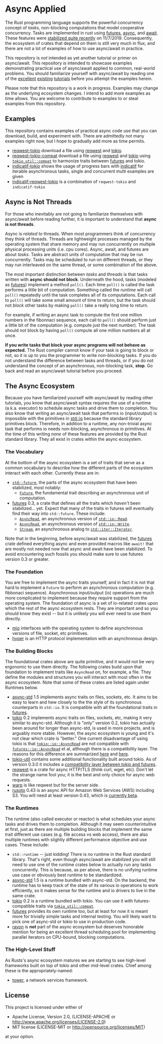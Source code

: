 # Async Applied

The Rust programming language supports the powerful concurrency concept of _tasks_, non-blocking computations that model cooperative concurrency.  Tasks are implemented in rust using [futures](https://doc.rust-lang.org/std/future/trait.Future.html), [async](https://doc.rust-lang.org/std/keyword.async.html), and [await](https://doc.rust-lang.org/std/keyword.await.html).  These features were [stabilized quite recently](https://blog.rust-lang.org/2019/11/07/Async-await-stable.html) on 11/7/2019.  Consequently, the ecosystem of crates that depend on them is still very much in flux, and there are not a lot of examples of how to use async/await in practice.

This repository is _not_ intended as yet another tutorial or primer on async/await.  This repository _is_ intended to showcase examples demonstrating practical use of async/await applied to common, real-world problems.  You should familiarize yourself with async/await by reading one of the [excellent](https://rust-lang.github.io/async-book/01_getting_started/01_chapter.html) [existing](https://book.async.rs/) [tutorials](https://tokio.rs/docs/getting-started/hello-world/) before you attempt the examples herein.

Please note that this repository is a work in progress.  Examples may change as the underlying ecosystem changes.  I intend to add more examples as time allows.  You are welcome to contribute to examples to or steal examples from this repository.

## Examples

This repository contains examples of practical async code use that you can download, build, and experiment with.  There are admittedly not many examples right now, but I hope to gradually add more as time permits.

* [reqwest-tokio](./reqwest-tokio/README.md) download a file using [reqwest](https://github.com/seanmonstar/reqwest) and [tokio](https://tokio.rs).
* [reqwest-tokio-compat](./reqwest-tokio-compat/README.md) download a file using [reqwest](https://github.com/seanmonstar/reqwest) and [tokio](https://tokio.rs) using [`tokio_util::compat`](https://github.com/tokio-rs/tokio/blob/master/tokio-util/src/compat.rs) to harmonize traits between [futures](https://github.com/rust-lang/futures-rs) and tokio.
* [indicatif-tokio](./indicatif-tokio/README.md) shows the usage of progress bars with [indicatif](https://github.com/mitsuhiko/indicatif) for iterable asynchronous tasks, single and concurrent multi examples are given
* [indicatif-reqwest-tokio](./indicatif-reqwest-tokio/README.md) is a combination of `reqwest-tokio` and `indicatif-tokio`

## Async is Not Threads

For those who inevitably are not going to familiarize themselves with async/await before reading further, it is important to understand that **async is not threads**.

Async is _related to_ threads.  When most programmers think of concurrency they think of threads.  Threads are lightweight processes managed by the operating system that share memory and may run concurrently on multiple physical processing units (i.e. cpu cores).  Async, await, and futures are about _tasks_.  Tasks are abstract units of computation that may be run concurrently.  Tasks may be scheduled to run on different threads, or they may run interleaved on the same thread, or some combination of the above.

The most important distinction between _tasks_ and _threads_ is that tasks written with **async should not block**.  Underneath the hood, tasks (modeled as [futures](https://doc.rust-lang.org/std/future/trait.Future.html)) implement a method `poll()`.  Each time `poll()` is called the task performs a little bit of computation.  Something called the _runtime_ will call `poll()` repeatedly until the task completes all of its computations.  Each call to `poll()` will take some small amount of time to return, but the task should not _block_ other tasks by making `poll()` take a really long time to return.

For example, if writing an async task to compute the first one million numbers in the fibonnaci sequence, each call to `poll()` should perform just a little bit of the computation (e.g. compute just the next number).  The task should not block by having `poll()` compute all one million numbers all at once.

**If you write tasks that block your async programs will not behave as expected.**  The Rust compiler cannot know if your task is going to block or not, so it is up to you the programmer to write non-blocking tasks.  If you do not understand the difference between tasks and threads, or if you do not understand the concept of an asynchronous, non-blocking task, **stop**.  Go back and read an async/await tutorial before you proceed.

## The Async Ecosystem

Because you have familiarized yourself with async/await by reading other tutorials, you know that async/await syntax requires the use of a runtime (a.k.a. executor) to schedule async tasks and drive them to completion.  You also know that writing an async/await task that performs io (input/output) is impossible with the primitives in [std::io](https://doc.rust-lang.org/std/io/) because the standard library primitives block.  Therefore, in addition to a runtime, any non-trivial async task that performs io needs non-blocking, asynchronous io primitives.  At the time of this writing _none_ of these features are provided by the Rust standard library.  They all exist in crates within the async ecosystem.

### The Vocabulary

At the bottom of the async ecosystem is a set of traits that serve as a common vocabulary to describe how the different parts of the ecosystem interact with each other.  Currently these are in:

* [`std::future`](https://doc.rust-lang.org/std/future), the parts of the async ecosystem that have been stabilized, most notably:
	- [`Future`](https://doc.rust-lang.org/std/future/trait.Future.html), the fundamental trait describing an asynchronous unit of computation.
* [futures](https://github.com/rust-lang/futures-rs) 0.3, a crate that defines all the traits which _haven't_ been stabilized... yet.  Expect that many of the traits in futures will eventually find their way into `std::future`.  These include:
	- [`AsyncRead`](https://docs.rs/futures/0.3.4/futures/io/trait.AsyncRead.html), an asynchronous version of [`std::io::Read`](https://doc.rust-lang.org/std/io/trait.Read.html).
	- [`AsyncRead`](https://docs.rs/futures/0.3.4/futures/io/trait.AsyncWrite.html), an asynchronous version of [`std::io::Write`](https://doc.rust-lang.org/std/io/trait.Write.html).
	- [`Stream`](https://docs.rs/futures/0.3.4/futures/stream/trait.Stream.html), an asynchronous analog to [`std::iter::Iterator`](https://doc.rust-lang.org/std/iter/trait.Iterator.html).

Note that in the beginning, before async/await was stabilized, the [futures](https://github.com/rust-lang/futures-rs) crate defined everything async and even provided macros like `await!` that are mostly not needed now that async and await have been stabilized.  To avoid encountering such fossils you should make sure to use futures version 0.3 or greater.

### The Foundation

You are free to implement the async traits yourself, and in fact it is not that hard to implement a `Future` to perform an asynchronous computation (e.g. fibbonaci sequence).  Asynchronous input/output (io) operations are much more complicated to implement because they require support from the operating system.  The foundation of async is a set of io-related crates upon which the rest of the async ecosystem rests.  They are important and so you should know they exist -- but it is unlikely you will ever need to use them directly.

* [mio](https://github.com/tokio-rs/mio) interfaces with the operating system to define asynchronous versions of file, socket, etc primitives.
* [hyper](https://github.com/hyperium/hyper) is an HTTP protocol implementation with an asynchronous design.

### The Building Blocks

The foundational crates above are quite primitive, and it would not be very ergonomic to use them directly.  The following crates build upon that foundation to implement traits like `AsyncRead` on, for example, a file.  They define the modules and structures you will interact with most often in the async ecosystem.  Note that some of these crates are listed again under Runtimes below.

* [async-std](https://async.rs) 1.5 implements async traits on files, sockets, etc.  It aims to be easy to learn and hew closely to the the style of its synchronous counterparts in `std::io`.  It is compatible with all the foundational traits in [futures](https://github.com/rust-lang/futures-rs).
* [tokio](https://tokio.rs) 0.2 implements async traits on files, sockets, etc, making it very similar to async-std.  Although it is "only" version 0.2, tokio has actually been around for longer than async-std, is used in more projects, and is arguably more stable.  However, the async ecosystem is young and it's not clear which crate is "better."  One current disadvantage of using tokio is that [`tokio::io::AsyncRead`](https://docs.rs/tokio/0.2.13/tokio/io/trait.AsyncRead.html) are not compatible with [`futures::io::AsyncRead`](https://docs.rs/futures/0.3.4/futures/io/trait.AsyncRead.html) et al, although there is a compatibility layer.  The reasons for this difference are summarized [here](https://www.reddit.com/r/rust/comments/enn3ax/strategies_for_futuresioasyncread_vs/) and [here](https://github.com/rust-lang/futures-rs/pull/1826).
* [tokio-util](https://github.com/tokio-rs/tokio/tree/master/tokio-util) contains some additional functionality built around tokio.  As of version 0.3.0 it includes a [compatibility layer between tokio and futures](https://docs.rs/tokio-util/0.3.0/tokio_util/compat/index.html).
* [reqwest](https://github.com/seanmonstar/reqwest) is a crate for async HTTP/TLS (think curl, wget, etc).  Don't let the strange name fool you; it is the best and only choice for async web requests.
* [warp](https://github.com/seanmonstar/warp) is like reqwest but for the server side.
* [rusoto](https://github.com/rusoto/rusoto) 0.43 is an async API for Amazon Web Services (AWS) including S3.  You will need at least version 0.43, which is [currently beta](https://linuxwit.ch/blog/2020/02/the-future-of-rusoto/).

### The Runtimes

The runtime (also called executor or reactor) is what schedules your async tasks and drives them to completion.  Although it may seem counterintuitive at first, just as there are multiple building blocks that implement the same trait different use cases (e.g. file access vs web access), there are also multiple runtimes with slightly different performance objective and use cases.  These include:

* `std::runtime` -- just kidding!  There is no runtime in the Rust standard library.  That's right, even though async/await are stabilized you will still need to use one of the runtime crates below to actually run any tasks concurrently.  This is because, as per above, there is no unifying runtime use case or obviously best runtime to be standardized.
* [async-std](https://async.rs) 1.5 is a runtime bundled with async-std.  On the backend, the runtime has to keep track of the state of its various io operations to work efficiently, so it makes sense for the runtime and io drivers to live in the same crate. 
* [tokio](https://tokio.rs) 0.2 is a runtime bundled with tokio.  You can use it with futures-compatible traits via [`tokio_util::compat`](https://github.com/tokio-rs/tokio/blob/master/tokio_util/src/compat.rs).
* [futures](https://github.com/rust-lang/futures-rs) provides its own runtime too, but at least for now it is meant more for trivially simple tasks and internal testing.  You will likely want to pick one of async-std or tokio to use in production code.
* [rayon](https://github.com/rayon-rs/rayon) is **not** part of the async ecosystem but deserves honorable mention for being an excellent thread scheduling pool for implementing parallel iterators on CPU-bound, blocking computations.

### The High-Level Stuff

As Rusts's async ecosystem matures we are starting to see high-level frameworks built on top of tokio and other mid-level crates.  Chief among these is the appropriately-named:

* [tower](https://github.com/tower-rs/tower), a network services framework.

## License

This project is licensed under either of

* Apache License, Version 2.0, (LICENSE-APACHE or http://www.apache.org/licenses/LICENSE-2.0)
* MIT license (LICENSE-MIT or http://opensource.org/licenses/MIT)

at your option.